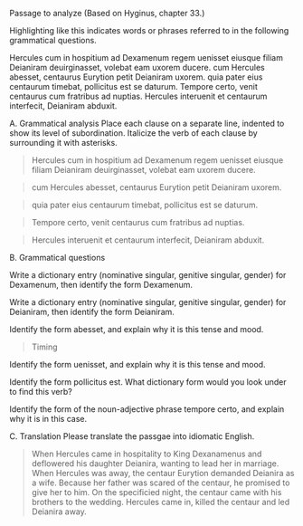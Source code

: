 Passage to analyze
(Based on Hyginus, chapter 33.)

Highlighting like this indicates words or phrases referred to in the following grammatical questions.

Hercules cum in hospitium ad Dexamenum regem uenisset eiusque filiam Deianiram deuirginasset, volebat eam uxorem ducere. 
cum Hercules abesset, centaurus Eurytion petit Deianiram uxorem. quia pater eius centaurum timebat, pollicitus est se daturum.
Tempore certo, venit centaurus cum fratribus ad nuptias. Hercules interuenit et centaurum interfecit, Deianiram abduxit.

A. Grammatical analysis
Place each clause on a separate line, indented to show its level of subordination. Italicize the verb of each clause by surrounding it with asterisks.

> Hercules cum in hospitium ad Dexamenum regem uenisset eiusque filiam Deianiram deuirginasset, volebat eam uxorem ducere.

>cum Hercules abesset, centaurus Eurytion petit Deianiram uxorem.

>quia pater eius centaurum timebat, pollicitus est se daturum.

>Tempore certo, venit centaurus cum fratribus ad nuptias.

>Hercules interuenit et centaurum interfecit, Deianiram abduxit.

B. Grammatical questions

Write a dictionary entry (nominative singular, genitive singular, gender) for Dexamenum, then identify the form Dexamenum.

Write a dictionary entry (nominative singular, genitive singular, gender) for Deianiram, then identify the form Deianiram.

Identify the form abesset, and explain why it is this tense and mood.

> Timing

Identify the form uenisset, and explain why it is this tense and mood.

Identify the form pollicitus est. What dictionary form would you look under to find this verb?

Identify the form of the noun-adjective phrase tempore certo, and explain why it is in this case.


C. Translation
Please translate the passgae into idiomatic English.

> When Hercules came in hospitality to King Dexanamenus and deflowered his daughter Deianira, wanting to lead her in marriage. 
When Hercules was away, the centaur Eurytion demanded Deianira as a wife. Because her father was scared of the centaur, he promised to give her to him.
On the specificied night, the centaur came with his brothers to the wedding. Hercules came in, killed the centaur and led Deianira away.


